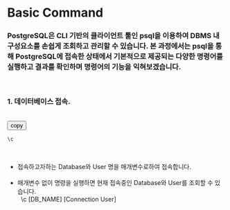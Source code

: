 # Basic Command
### PostgreSQL은 CLI 기반의 클라이언트 툴인 psql을 이용하여 DBMS 내 구성요소를 손쉽게 조회하고 관리할 수 있습니다. 본 과정에서는 psql을 통해 PostgreSQL에 접속한 상태에서 기본적으로 제공되는 다양한 명령어를 실행하고 결과를 확인하며 명령어의 기능을 익혀보겠습니다.

&nbsp;&nbsp;&nbsp;&nbsp;
### 1. 데이터베이스 접속.

&nbsp;  
<button onclick="copyCode(0)">copy</button>
```sql
\c 
```

&nbsp;  
* 접속하고자하는 Database와 User 명을 매개변수로하여 접속합니다.  
&nbsp;  
* 매개변수 없이 명령을 실행하면 현재 접속중인 Database와 User를 조회할 수 있습니다.  
&nbsp;
\c [DB_NAME] [Connection User]

